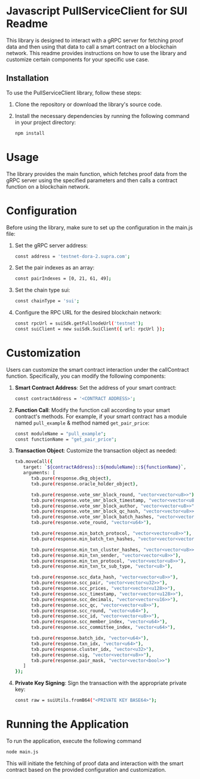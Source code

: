 # Javascript PullServiceClient for SUI Readme

This library is designed to interact with a gRPC server for fetching proof data and then using that data to call a smart
contract on a blockchain network. This readme provides instructions on how to use the library and customize certain
components for your specific use case.

## Installation

To use the PullServiceClient library, follow these steps:

1. Clone the repository or download the library's source code.
2. Install the necessary dependencies by running the following command in your project directory:

   ```bash
   npm install
   ```

# Usage

The library provides the main function, which fetches proof data from the gRPC server using the specified parameters and
then calls a contract function on a blockchain network.

# Configuration

Before using the library, make sure to set up the configuration in the main.js file:

1. Set the gRPC server address:

   ```bash
   const address = 'testnet-dora-2.supra.com';
   ```
2. Set the pair indexes as an array:

   ```bash
   const pairIndexes = [0, 21, 61, 49];
   ```

3. Set the chain type sui:

   ```bash
   const chainType = 'sui';
   ```

4. Configure the RPC URL for the desired blockchain network:

   ```bash
   const rpcUrl = suiSdk.getFullnodeUrl('testnet');
   const suiClient = new suiSdk.SuiClient({ url: rpcUrl });
   ```

# Customization

Users can customize the smart contract interaction under the callContract function. Specifically, you can modify the
following components:

1. **Smart Contract Address**: Set the address of your smart contract:
   ```bash
   const contractAddress = '<CONTRACT ADDRESS>';
   ```

2. **Function Call**: Modify the function call according to your smart contract's methods. For example, if your smart contract has a module named `pull_example` & method named `get_pair_price`:
   ```bash
   const moduleName = "pull_example";
   const functionName = "get_pair_price";
   ```

3. **Transaction Object**: Customize the transaction object as needed:
   ```bash
   txb.moveCall({ 
      target: `${contractAddress}::${moduleName}::${functionName}`,
      arguments: [
         txb.pure(response.dkg_object),
         txb.pure(response.oracle_holder_object),

         txb.pure(response.vote_smr_block_round, "vector<vector<u8>>"),
         txb.pure(response.vote_smr_block_timestamp, "vector<vector<u8>>"),
         txb.pure(response.vote_smr_block_author, "vector<vector<u8>>"),
         txb.pure(response.vote_smr_block_qc_hash, "vector<vector<u8>>"),
         txb.pure(response.vote_smr_block_batch_hashes, "vector<vector<u8>>"),
         txb.pure(response.vote_round, "vector<u64>"),

         txb.pure(response.min_batch_protocol, "vector<vector<u8>>"),
         txb.pure(response.min_batch_txn_hashes, "vector<vector<vector<u8>>>"),

         txb.pure(response.min_txn_cluster_hashes, "vector<vector<u8>>"),
         txb.pure(response.min_txn_sender, "vector<vector<u8>>"),
         txb.pure(response.min_txn_protocol, "vector<vector<u8>>"),
         txb.pure(response.min_txn_tx_sub_type, "vector<u8>"),

         txb.pure(response.scc_data_hash, "vector<vector<u8>>"),
         txb.pure(response.scc_pair, "vector<vector<u32>>"),
         txb.pure(response.scc_prices, "vector<vector<u128>>"),
         txb.pure(response.scc_timestamp, "vector<vector<u128>>"),
         txb.pure(response.scc_decimals, "vector<vector<u16>>"),
         txb.pure(response.scc_qc, "vector<vector<u8>>"),
         txb.pure(response.scc_round, "vector<u64>"),
         txb.pure(response.scc_id, "vector<vector<u8>>"),
         txb.pure(response.scc_member_index, "vector<u64>"),
         txb.pure(response.scc_committee_index, "vector<u64>"),

         txb.pure(response.batch_idx, "vector<u64>"),
         txb.pure(response.txn_idx, "vector<u64>"),
         txb.pure(response.cluster_idx, "vector<u32>"),
         txb.pure(response.sig, "vector<vector<u8>>"),
         txb.pure(response.pair_mask, "vector<vector<bool>>")
      ]
   });
   ```

4. **Private Key Signing**: Sign the transaction with the appropriate private key:
   ```bash
   const raw = suiUtils.fromB64("<PRIVATE KEY BASE64>");
   ```

# Running the Application

To run the application, execute the following command

```bash
node main.js
```

This will initiate the fetching of proof data and interaction with the smart contract based on the provided
configuration and customization.